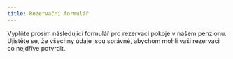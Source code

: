 ```yaml
---
title: Rezervační formulář
---
```


Vyplňte prosím následující formulář pro rezervaci pokoje v našem penzionu. Ujistěte se, že všechny údaje jsou správné, abychom mohli vaši rezervaci co nejdříve potvrdit.